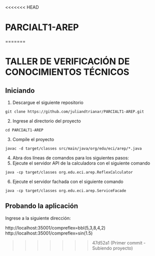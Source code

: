 <<<<<<< HEAD
# PARCIALT1-AREP
=======
# TALLER DE VERIFICACIÓN DE CONOCIMIENTOS TÉCNICOS

## Iniciando 

1. Descargue el siguiente repositorio 
 ``` 
git clone https://github.com/juliandtrianar/PARCIALT1-AREP.git
 ``` 
2. Ingrese al directorio del proyecto
 ``` 
cd PARCIALT1-AREP
 ``` 
3. Compile el proyecto 
 ``` 
javac -d target/classes src/main/java/org/edu/eci/arep/*.java

 ``` 
4. Abra dos líneas de comandos para los siguientes pasos:
5. Ejecute el servidor API de la calculadora con el siguiente comando 
 ``` 
java -cp target/classes org.edu.eci.arep.ReflexCalculator
 ``` 
6. Ejecute el servidor fachada con el siguiente comando 
 ``` 
java -cp target/classes org.edu.eci.arep.ServiceFacade

 ``` 
  
## Probando la aplicación

Ingrese a la siguiente dirección: 

http://localhost:35001/compreflex=bbl(5,3,8,4,2)
http://localhost:35001/compreflex=sin(1.5)
>>>>>>> 47d52a1 (Primer commit - Subiendo proyecto)
